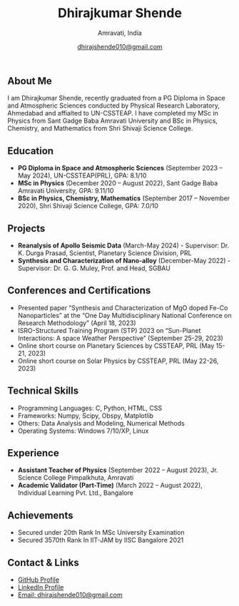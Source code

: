 <html lang="en">
<head>
    <meta charset="UTF-8">
</head>
<body>
    <header>
        <h1>Dhirajkumar Shende</h1>
        <p>Amravati, India</p>
        <p><a href="mailto:dhirajshende010@gmail.com">dhirajshende010@gmail.com</a></p>
    </header>
    <div class="container">
        <section class="section">
            <h2>About Me</h2>
            <p>I am Dhirajkumar Shende, recently graduated from a PG Diploma in Space and Atmospheric Sciences conducted by Physical Research Laboratory, Ahmedabad and affialted to UN-CSSTEAP. I have completed my MSc in Physics from Sant Gadge Baba Amravati University and BSc in Physics, Chemistry, and Mathematics from Shri Shivaji Science College.</p>
        </section>
        <section class="section">
            <h2>Education</h2>
            <ul>
                <li><strong>PG Diploma in Space and Atmospheric Sciences</strong> (September 2023 – May 2024), UN-CSSTEAP(PRL), GPA: 8.1/10</li>
                <li><strong>MSc in Physics</strong> (December 2020 – August 2022), Sant Gadge Baba Amravati University, GPA: 9.11/10</li>
                <li><strong>BSc in Physics, Chemistry, Mathematics</strong> (September 2017 – November 2020), Shri Shivaji Science College, GPA: 7.0/10</li>
            </ul>
        </section>
        <section class="section">
            <h2>Projects</h2>
            <ul>
                <li><strong>Reanalysis of Apollo Seismic Data</strong> (March-May 2024) - Supervisor: Dr. K. Durga Prasad, Scientist, Planetary Science Division, PRL</li>
                <li><strong>Synthesis and Characterization of Nano-alloy</strong> (December-May 2022) - Supervisor: Dr. G. G. Muley, Prof. and Head, SGBAU</li>
            </ul>
        </section>
        <section class="section">
            <h2>Conferences and Certifications</h2>
            <ul>
                <li>Presented paper “Synthesis and Characterization of MgO doped Fe-Co Nanoparticles” at the “One Day Multidisciplinary National Conference on Research Methodology” (April 18, 2023)</li>
                <li>ISRO-Structured Training Program (STP) 2023 on “Sun-Planet Interactions: A space Weather Perspective” (September 25-29, 2023)</li>
                <li>Online short course on Planetary Sciences by CSSTEAP, PRL (May 15-21, 2023)</li>
                <li>Online short course on Solar Physics by CSSTEAP, PRL (May 22-26, 2023)</li>
            </ul>
        </section>
        <section class="section">
            <h2>Technical Skills</h2>
            <ul>
                <li>Programming Languages: C, Python, HTML, CSS</li>
                <li>Frameworks: Numpy, Scipy, Obspy, Matplotlib</li>
                <li>Others: Data Analysis and Modeling, Numerical Methods</li>
                <li>Operating Systems: Windows 7/10/XP, Linux</li>
            </ul>
        </section>
        <section class="section">
            <h2>Experience</h2>
            <ul>
                <li><strong>Assistant Teacher of Physics</strong> (September 2022 – August 2023), Jr. Science College Pimpalkhuta, Amravati</li>
                <li><strong>Academic Validator (Part-Time)</strong> (March 2022 – August 2022), Individual Learning Pvt. Ltd., Bangalore</li>
            </ul>
        </section>
        <section class="section">
            <h2>Achievements</h2>
            <ul>
                <li>Secured under 20th Rank In MSc University Examination</li>
                <li>Secured 3570th Rank In IIT-JAM by IISC Bangalore 2021</li>
            </ul>
        </section>
        <section class="section">
            <h2>Contact & Links</h2>
            <ul>
                <li><a href="https://github.com/dshende12" target="_blank">GitHub Profile</a></li>
                <li><a href="https://www.linkedin.com/in/dshende12/" target="_blank">LinkedIn Profile</a></li>
                <li><a href="mailto:dhirajshende010@gmail.com">Email: dhirajshende010@gmail.com</a></li>
            </ul>
        </section>
    </div>
</body>
</html>
